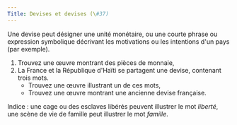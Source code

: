 ```yaml
---
Title: Devises et devises (\#37)
---
```


Une devise peut désigner une unité monétaire, ou une courte phrase ou expression symbolique décrivant les motivations ou les intentions d'un pays (par exemple).

1. Trouvez une œuvre montrant des pièces de monnaie,
2. La France et la République d'Haïti se partagent une devise, contenant trois mots.
    - Trouvez une œuvre illustrant un de ces mots,
    - Trouvez une œuvre montrant une ancienne devise française.

Indice : une cage ou des esclaves libérés peuvent illustrer le mot *liberté*, une scène de vie de famille peut illustrer le mot *famille*.
